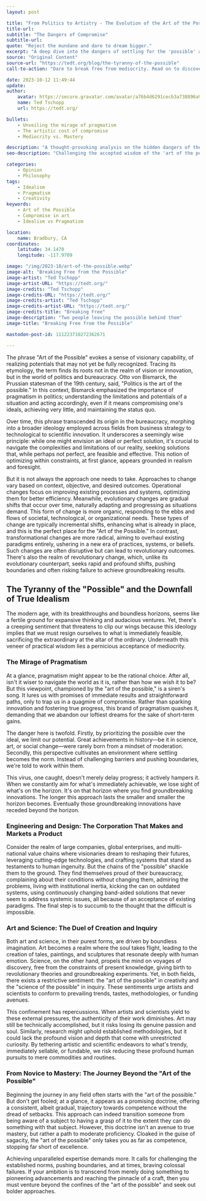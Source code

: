 ```yaml
---
layout: post

title: "From Politics to Artistry - The Evolution of the Art of the Possible"
title-url: 
subtitle: "The Dangers of Compromise"
subtitle-url: 
quote: "Reject the mundane and dare to dream bigger."
excerpt: "A deep dive into the dangers of settling for the 'possible' and the perils of pragmatism that curtail our true potential."
source: "Original Content"
source-url: "https://tedt.org/blog/the-tyranny-of-the-possible"
call-to-action: "Dare to break free from mediocrity. Read on to discover how."

date: 2023-10-12 11:49:44
update:
author:
    avatar: https://secure.gravatar.com/avatar/a76b4d6291cecb3a738896a971bfb903?s=512&d=mp&r=g
    name: Ted Tschopp
    url: https://tedt.org/

bullets:
    - Unveiling the mirage of pragmatism
    - The artistic cost of compromise
    - Mediocrity vs. Mastery

description: "A thought-provoking analysis on the hidden dangers of the 'art of the possible' and how it impedes genuine progress and innovation."
seo-description: "Challenging the accepted wisdom of the 'art of the possible' and its impact on creativity, innovation, and progress."

categories: 
    - Opinion
    - Philosophy
tags:
    - Idealism
    - Pragmatism
    - Creativity
keywords: 
    - Art of the Possible
    - Compromise in art
    - Idealism vs Pragmatism

location:
    name: Bradbury, CA
coordinates:
    latitude: 34.1470
    longitude: -117.9709

image: "/img/2023-10/art-of-the-possible.webp"
image-alt: "Breaking Free from the Possible"
image-artist: "Ted Tschopp"
image-artist-URL: "https://tedt.org/"
image-credits: "Ted Tschopp"
image-credits-URL: "https://tedt.org/"
image-credits-artist: "Ted Tschopp"
image-credits-artist-URL: "https://tedt.org/"
image-credits-title: "Breaking Free"
image-description: "Two people leaving the possible behind them"
image-title: "Breaking Free from the Possible"

mastodon-post-id: 111223710272362671

---
```


The phrase "Art of the Possible" evokes a sense of visionary capability, of realizing potentials that may not yet be fully recognized. Tracing its etymology, the term finds its roots not in the realm of vision or innovation, but in the world of politics and bureaucracy. Otto von Bismarck, the Prussian statesman of the 19th century, said, "Politics is the art of the possible." In this context, Bismarck emphasized the importance of pragmatism in politics; understanding the limitations and potentials of a situation and acting accordingly, even if it means compromising one's ideals, achieving very little, and maintaining the status quo.

Over time, this phrase transcended its origin in the bureaucracy, morphing into a broader ideology employed across fields from business strategy to technological to scientific innovation. It underscores a seemingly wise principle: while one might envision an ideal or perfect solution, it's crucial to navigate the complexities and limitations of our reality, seeking solutions that, while perhaps not perfect, are feasible and effective. This notion of optimizing within constraints, at first glance, appears grounded in realism and foresight.

But it is not always the approach one needs to take. Approaches to change vary based on context, objective, and desired outcomes. Operational changes focus on improving existing processes and systems, optimizing them for better efficiency. Meanwhile, evolutionary changes are gradual shifts that occur over time, naturally adapting and progressing as situations demand. This form of change is more organic, responding to the ebbs and flows of societal, technological, or organizational needs.  These types of change are typically incremental shifts, enhancing what is already in place, and this is the perfect place for the "Art of the Possible." In contrast, transformational changes are more radical, aiming to overhaul existing paradigms entirely, ushering in a new era of practices, systems, or beliefs. Such changes are often disruptive but can lead to revolutionary outcomes.  There's also the realm of revolutionary change, which, unlike its evolutionary counterpart, seeks rapid and profound shifts, pushing boundaries and often risking failure to achieve groundbreaking results.

## The Tyranny of the "Possible" and the Downfall of True Idealism

The modern age, with its breakthroughs and boundless horizons, seems like a fertile ground for expansive thinking and audacious ventures. Yet, there's a creeping sentiment that threatens to clip our wings because this ideology implies that we must resign ourselves to what is immediately feasible, sacrificing the extraordinary at the altar of the ordinary. Underneath this veneer of practical wisdom lies a pernicious acceptance of mediocrity.

### The Mirage of Pragmatism

At a glance, pragmatism might appear to be the rational choice. After all, isn't it wiser to navigate the world as it is, rather than how we wish it to be? But this viewpoint, championed by the "art of the possible," is a siren's song. It lures us with promises of immediate results and straightforward paths, only to trap us in a quagmire of compromise. Rather than sparking innovation and fostering true progress, this brand of pragmatism quashes it, demanding that we abandon our loftiest dreams for the sake of short-term gains.

The danger here is twofold. Firstly, by prioritizing the possible over the ideal, we limit our potential. Great achievements in history—be it in science, art, or social change—were rarely born from a mindset of moderation. Secondly, this perspective cultivates an environment where settling becomes the norm. Instead of challenging barriers and pushing boundaries, we're told to work within them.

This virus, one caught, doesn't merely delay progress; it actively hampers it. When we constantly aim for what's immediately achievable, we lose sight of what's on the horizon.  It's on that horizon where you find groundbreaking innovations.  The longer this approach lasts the smaller and smaller the horizon becomes.  Eventually those groundbreaking innovations have receded beyond the horizon.  

### Engineering and Design: The Corporation That Makes and Markets a Product

Consider the realm of large companies, global enterprises, and multi-national value chains where visionaries dream to reshaping their futures, leveraging cutting-edge technologies, and crafting systems that stand as testaments to human ingenuity. But the chains of the "possible" shackle them to the ground. They find themselves proud of their bureaucracy, complaining about their conditions without changing them, admiring the problems, living with institutional inertia, kicking the can on outdated systems, using continuously changing band-aided solutions that never seem to address systemic issues, all because of an acceptance of existing paradigms.  The final step is to succumb to the thought that the difficult is impossible.  

### Art and Science: The Duel of Creation and Inquiry

Both art and science, in their purest forms, are driven by boundless imagination. Art becomes a realm where the soul takes flight, leading to the creation of tales, paintings, and sculptures that resonate deeply with human emotion. Science, on the other hand, propels the mind on voyages of discovery, free from the constraints of present knowledge, giving birth to revolutionary theories and groundbreaking experiments. Yet, in both fields, there exists a restrictive sentiment: the "art of the possible" in creativity and the "science of the possible" in inquiry. These sentiments urge artists and scientists to conform to prevailing trends, tastes, methodologies, or funding avenues.

This confinement has repercussions. When artists and scientists yield to these external pressures, the authenticity of their work diminishes. Art may still be technically accomplished, but it risks losing its genuine passion and soul. Similarly, research might uphold established methodologies, but it could lack the profound vision and depth that come with unrestricted curiosity. By tethering artistic and scientific endeavors to what's trendy, immediately sellable, or fundable, we risk reducing these profound human pursuits to mere commodities and routines.

### From Novice to Mastery: The Journey Beyond the "Art of the Possible"

Beginning the journey in any field often starts with the "art of the possible." But don't get fooled; at a glance, it appears as a promising doctrine, offering a consistent, albeit gradual, trajectory towards competence without the dread of setbacks. This approach can indeed transition someone from being aware of a subject to having a grasp of it to the extent they can do something with that subject. However, this doctrine isn't an avenue to true mastery, but rather a path to moderate proficiency. Cloaked in the guise of sagacity, the "art of the possible" only takes you as far as competence, stopping far short of excellence.

Achieving unparalleled expertise demands more. It calls for challenging the established norms, pushing boundaries, and at times, braving colossal failures. If your ambition is to transcend from merely doing something to pioneering advancements and reaching the pinnacle of a craft, then you must venture beyond the confines of the "art of the possible" and seek out bolder approaches.
